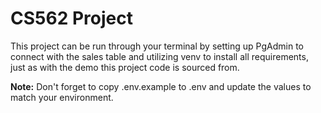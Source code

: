 # CS562 Project

This project can be run through your terminal by setting up PgAdmin to connect with the sales table and utilizing venv to install all requirements, just as with the demo this project code is sourced from.

**Note:** Don't forget to copy .env.example to .env and update the values to match your environment.
